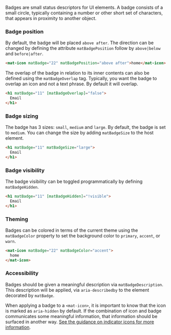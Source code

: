 Badges are small status descriptors for UI elements. A badge consists of a small circle, 
typically containing a number or other short set of characters, that appears in proximity to
another object.

<!-- example(badge-overview) -->

### Badge position
By default, the badge will be placed `above after`. The direction can be changed by defining
the attribute `matBadgePosition` follow by `above|below` and `before|after`.

```html
<mat-icon matBadge="22" matBadgePosition="above after">home</mat-icon>
```

The overlap of the badge in relation to its inner contents can also be defined
using the `matBadgeOverlap` tag. Typically, you want the badge to overlap an icon and not
a text phrase. By default it will overlap.

```html
<h1 matBadge="11" [matBadgeOverlap]="false">
  Email
</h1>
```

### Badge sizing
The badge has 3 sizes: `small`, `medium` and `large`. By default, the badge is set to `medium`.
You can change the size by adding `matBadgeSize` to the host element.

```html
<h1 matBadge="11" matBadgeSize="large">
  Email
</h1>
```

### Badge visibility
The badge visibility can be toggled programmatically by defining `matBadgeHidden`.

```html
<h1 matBadge="11" [matBadgeHidden]="!visible">
  Email
</h1>
```

### Theming
Badges can be colored in terms of the current theme using the `matBadgeColor` property to set the
background color to `primary`, `accent`, or `warn`.

```html
<mat-icon matBadge="22" matBadgeColor="accent">
  home
</mat-icon>
```

### Accessibility
Badges should be given a meaningful description via `matBadgeDescription`. This description will be
applied, via `aria-describedby` to the element decorated by `matBadge`.

When applying a badge to a `<mat-icon>`, it is important to know that the icon is marked as
`aria-hidden` by default. If the combination of icon and badge communicates some meaningful
information, that information should be surfaced in another way. [See the guidance on indicator
icons for more information](https://material.angular.io/components/icon/overview#indicator-icons).
